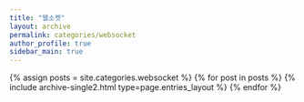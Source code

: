 ```yaml
---
title: "웹소켓"
layout: archive
permalink: categories/websocket
author_profile: true
sidebar_main: true
---
```



{% assign posts = site.categories.websocket %}
{% for post in posts %} {% include archive-single2.html type=page.entries_layout %} {% endfor %}
